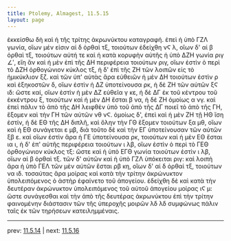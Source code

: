 ```yaml
---
title: Ptolemy, Almagest, 11.5.15
layout: page
---
```


ἐκκείσθω δὴ καὶ ἡ τῆς τρίτης ἀκρωνύκτου καταγραφή. ἐπεὶ ἡ ὑπὸ ΓΖΛ γωνία, οἵων μέν εἰσιν αἱ δ ὀρθαὶ τξ, τοιούτων ἐδείχθη νϚ λ, οἵων δ' αἱ β ὀρθαὶ τξ, τοιούτων αὐτή τε καὶ ἡ κατὰ κορυφὴν αὐτῆς ἡ ὑπὸ ΔΖΗ γωνία ριγ ∠ʹ, εἴη ἂν καὶ ἡ μὲν ἐπὶ τῆς ΔΗ περιφέρεια τοιούτων ριγ, οἵων ἐστὶν ὁ περὶ τὸ ΔΖΗ ὀρθογώνιον κύκλος τξ, ἡ δ' ἐπὶ τῆς ΖΗ τῶν λοιπῶν εἰς τὸ ἡμικύκλιον ξζ. καὶ τῶν ὑπ' αὐτὰς ἄρα εὐθειῶν ἡ μὲν ΔΗ τοιούτων ἐστὶν ρ καὶ ἑξηκοστῶν δ, οἵων ἐστὶν ἡ ΔΖ ὑποτείνουσα ρκ, ἡ δὲ ΖΗ τῶν αὐτῶν ξϚ ιδ: ὥστε καί, οἵων ἐστὶν ἡ μὲν ΔΖ εὐθεῖα γ κε, ἡ δὲ ΔΓ ἐκ τοῦ κέντρου τοῦ ἐκκέντρου ξ, τοιούτων καὶ ἡ μὲν ΔΗ ἔσται β να, ἡ δὲ ΖΗ ὁμοίως α νγ. καὶ ἐπεὶ πάλιν τὸ ἀπὸ τῆς ΔΗ λειφθὲν ὑπὸ τοῦ ἀπὸ τῆς ΔΓ ποιεῖ τὸ ἀπὸ τῆς ΓΗ, ἕξομεν καὶ τὴν ΓΗ τῶν αὐτῶν νθ νϚ. ὁμοίως δ', ἐπεὶ καὶ ἡ μὲν ΖΗ τῇ ΗΘ ἴση ἐστίν, ἡ δὲ ΕΘ τῆς ΔΗ διπλῆ, καὶ ὅλην τὴν ΓΘ ἕξομεν τοιούτων ξα μθ, οἵων καὶ ἡ ΕΘ συνάγεται ε μβ, διὰ τοῦτο δὲ καὶ τὴν ΕΓ ὑποτείνουσαν τῶν αὐτῶν ξβ ε. καὶ οἵων ἐστὶν ἄρα ἡ ΓΕ ὑποτείνουσα ρκ, τοιούτων καὶ ἡ μὲν ΕΘ ἔσται ια ι, ἡ δ' ἐπ' αὐτῆς περιφέρεια τοιούτων ι λβ, οἵων ἐστὶν ὁ περὶ τὸ ΓΕΘ ὀρθογώνιον κύκλος τξ: ὥστε καὶ ἡ ὑπὸ ΕΓΘ γωνία τοιούτων ἐστὶν ι λβ, οἵων αἱ β ὀρθαὶ τξ. τῶν δ' αὐτῶν καὶ ἡ ὑπὸ ΓΖΛ ὑπόκειται ριγ: καὶ λοιπὴ ἄρα ἡ ὑπὸ ΓΕΛ τῶν μὲν αὐτῶν ἔσται ρβ κη, οἵων δ' αἱ δ ὀρθαὶ τξ, τοιούτων να ιδ. τοσαύτας ἄρα μοίρας καὶ κατὰ τὴν τρίτην ἀκρώνυκτον ὑπολειπόμενος ὁ ἀστὴρ ἐφαίνετο τοῦ ἀπογείου. ἐδείχθη δὲ καὶ κατὰ τὴν δευτέραν ἀκρώνυκτον ὑπολειπόμενος τοῦ αὐτοῦ ἀπογείου μοίρας ιϚ μ: ὥστε συνάγεσθαι καὶ τὴν ἀπὸ τῆς δευτέρας ἀκρωνύκτου ἐπὶ τὴν τρίτην φαινομένην διάστασιν τῶν τῆς ὑπεροχῆς μοιρῶν λδ λδ συμφώνως πάλιν ταῖς ἐκ τῶν τηρήσεων κατειλημμέναις. 

---

prev: [11.5.14](../11.5.14/) | next: [11.5.16](../11.5.16/)

